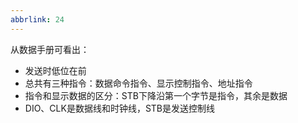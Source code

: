 ```yaml
---
abbrlink: 24
---
```

从数据手册可看出：
- 发送时低位在前
- 总共有三种指令：数据命令指令、显示控制指令、地址指令
- 指令和显示数据的区分：STB下降沿第一个字节是指令，其余是数据
- DIO、CLK是数据线和时钟线，STB是发送控制线
